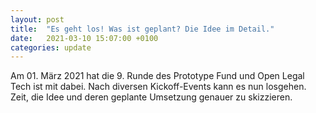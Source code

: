 ```yaml
---
layout: post
title:  "Es geht los! Was ist geplant? Die Idee im Detail."
date:   2021-03-10 15:07:00 +0100
categories: update
---
```

Am 01. März 2021 hat die 9. Runde des Prototype Fund und Open Legal Tech ist mit dabei. Nach diversen Kickoff-Events kann es nun losgehen. Zeit, die Idee und deren geplante Umsetzung genauer zu skizzieren.






